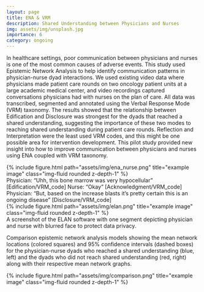 ```yaml
---
layout: page
title: ENA & VRM
description: Shared Understanding between Physicians and Nurses
img: assets/img/unsplash.jpg
importance: 6
category: ongoing
---
```


In healthcare settings, poor communication between physicians and nurses is one of the most common causes of adverse events. This study used Epistemic Network Analysis to help identify communication patterns in physician-nurse dyad interactions. We used existing video data where physicians made patient care rounds on two oncology patient units at a large academic medical center, and video recordings captured conversations physicians had with nurses on the plan of care. All data was transcribed, segmented and annotated using the Verbal Response Mode (VRM) taxonomy. The results showed that the relationship between Edification and Disclosure was strongest for the dyads that reached a shared understanding, suggesting the importance of these two modes to reaching shared understanding during patient care rounds. Reflection and Interpretation were the least used VRM codes, and this might be one possible area for intervention development. This pilot study provided new insight into how to improve communication between physicians and nurses using ENA coupled with VRM taxonomy. 


<div class="row justify-content-sm-center">
    <div class="col-md-10 mt-3 mt-md-0">
        {% include figure.html path="assets/img/ena_nurse.png" title="example image" class="img-fluid rounded z-depth-1" %}
    </div>
   </div>
<div class="caption">
    Physician: “Uhh, this bone marrow was very hypocellular” [Edification/VRM_code]
    Nurse: “Okay” [Acknowledgment/VRM_code]
    Physician: “But, based on the increase blasts it’s pretty certain this is an ongoing disease” [Disclosure/VRM_code]
</div>


<div class="row justify-content-sm-center">
    <div class="col-sm-10 mt-3 mt-md-0">
        {% include figure.html path="assets/img/elan.png" title="example image" class="img-fluid rounded z-depth-1" %}
    </div>
</div>
<div class="caption">
    A screenshot of the ELAN software with one segment depicting physician and nurse with blurred face to protect data privacy.
</div>

Comparison epistemic network analysis models showing the mean network locations (colored squares) and 95% confidence intervals (dashed boxes) for the physician-nurse dyads who reached a shared understanding (blue, left) and the dyads who did not reach shared understanding (red, right) along with their respective mean network graphs.

<div class="row justify-content-sm-center">
    <div class="col-sm-10 mt-3 mt-md-0">
        {% include figure.html path="assets/img/comparison.png" title="example image" class="img-fluid rounded z-depth-1" %}
    </div>
</div>
</div>
